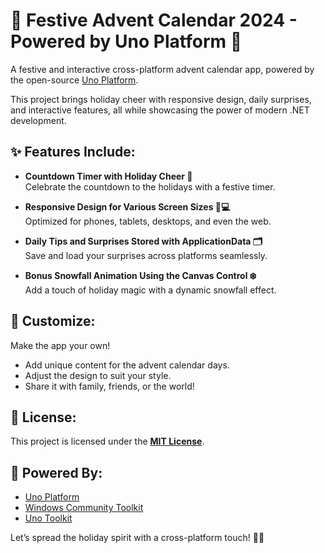 # 🎄 Festive Advent Calendar 2024 - Powered by Uno Platform 🎁

A festive and interactive cross-platform advent calendar app, powered by the open-source [Uno Platform](https://platform.uno). 

This project brings holiday cheer with responsive design, daily surprises, and interactive features, all while showcasing the power of modern .NET development.

## ✨ Features Include:
- **Countdown Timer with Holiday Cheer 🎅**  
  Celebrate the countdown to the holidays with a festive timer.

- **Responsive Design for Various Screen Sizes 📱💻**  
  Optimized for phones, tablets, desktops, and even the web.

- **Daily Tips and Surprises Stored with ApplicationData 🗂️**  
  Save and load your surprises across platforms seamlessly.

- **Bonus Snowfall Animation Using the Canvas Control ❄️**  
  Add a touch of holiday magic with a dynamic snowfall effect.

## 🎨 Customize:
Make the app your own!  
- Add unique content for the advent calendar days.  
- Adjust the design to suit your style.  
- Share it with family, friends, or the world!

## 📜 License:
This project is licensed under the **[MIT License](LICENSE)**.

## 🌟 Powered By:
- [Uno Platform](https://platform.uno)
- [Windows Community Toolkit](https://github.com/CommunityToolkit/Windows)  
- [Uno Toolkit](https://aka.platform.uno/uno-toolkit)  

Let’s spread the holiday spirit with a cross-platform touch! 🎅🌟
